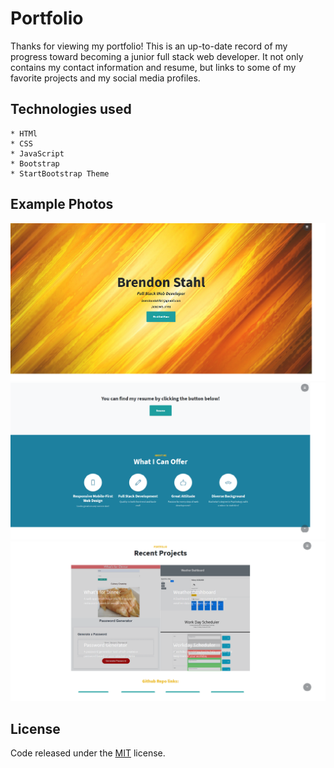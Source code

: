 # Portfolio
Thanks for viewing my portfolio! This is an up-to-date record of my progress toward becoming a junior full stack web developer. It not only contains my contact information and resume, but links to some of my favorite projects and my social media profiles. 

## Technologies used
    * HTMl
    * CSS
    * JavaScript
    * Bootstrap
    * StartBootstrap Theme

## Example Photos

![Example Photo](img/examplePhoto1.jpg)
![Example Photo](img/examplePhoto2.jpg)
![Example Photo](img/examplePhoto3.jpg)

## License

Code released under the [MIT](https://github.com/StartBootstrap/startbootstrap-stylish-portfolio/blob/gh-pages/LICENSE) license.
